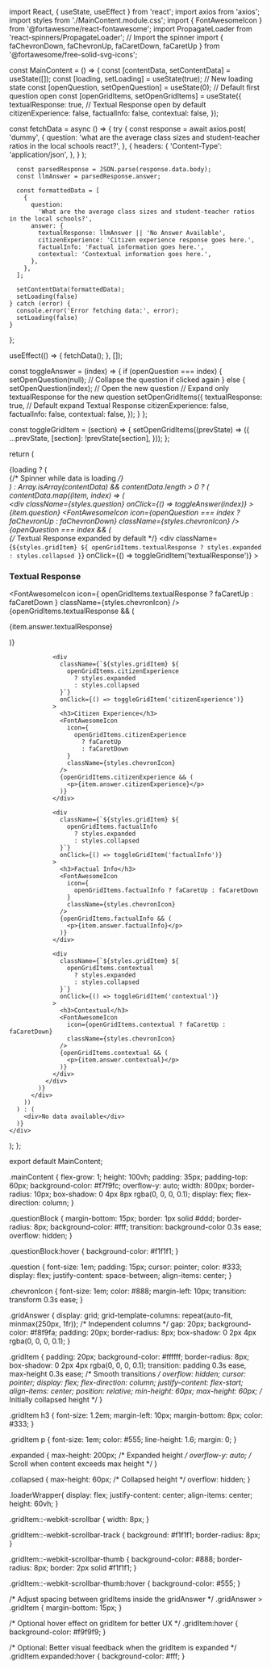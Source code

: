 
import React, { useState, useEffect } from 'react';
import axios from 'axios';
import styles from './MainContent.module.css';
import { FontAwesomeIcon } from '@fortawesome/react-fontawesome';
import PropagateLoader from 'react-spinners/PropagateLoader'; // Import the spinner
import { faChevronDown, faChevronUp, faCaretDown, faCaretUp } from '@fortawesome/free-solid-svg-icons';

const MainContent = () => {
  const [contentData, setContentData] = useState([]);
    const [loading, setLoading] = useState(true); // New loading state
  const [openQuestion, setOpenQuestion] = useState(0); // Default first question open
  const [openGridItems, setOpenGridItems] = useState({
    textualResponse: true, // Textual Response open by default
    citizenExperience: false,
    factualInfo: false,
    contextual: false,
  });

  const fetchData = async () => {
    try {
      const response = await axios.post(
        'dummy',
        {
          question:
            'what are the average class sizes and student-teacher ratios in the local schools react?',
        },
        {
          headers: {
            'Content-Type': 'application/json',
          },
        }
      );

      const parsedResponse = JSON.parse(response.data.body);
      const llmAnswer = parsedResponse.answer;

      const formattedData = [
        {
          question:
            'What are the average class sizes and student-teacher ratios in the local schools?',
          answer: {
            textualResponse: llmAnswer || 'No Answer Available',
            citizenExperience: 'Citizen experience response goes here.',
            factualInfo: 'Factual information goes here.',
            contextual: 'Contextual information goes here.',
          },
        },
      ];

      setContentData(formattedData);
      setLoading(false)
    } catch (error) {
      console.error('Error fetching data:', error);
      setLoading(false)
    }
  };

  useEffect(() => {
    fetchData();
  }, []);

  const toggleAnswer = (index) => {
    if (openQuestion === index) {
      setOpenQuestion(null); // Collapse the question if clicked again
    } else {
      setOpenQuestion(index); // Open the new question
      // Expand only textualResponse for the new question
      setOpenGridItems({
        textualResponse: true, // Default expand Textual Response
        citizenExperience: false,
        factualInfo: false,
        contextual: false,
      });
    }
  };

  const toggleGridItem = (section) => {
    setOpenGridItems((prevState) => ({
      ...prevState,
      [section]: !prevState[section],
    }));
  };

  return (
     <div className={styles.mainContent}>
      {loading ? (
        <div className={styles.loaderWrapper}>
          {/* Spinner while data is loading */}
          <PropagateLoader color="rgb(15, 95, 220)" loading={loading} size={25} />
        </div>
      ) : Array.isArray(contentData) && contentData.length > 0 ? (
        contentData.map((item, index) => (
          <div key={index} className={styles.questionBlock}>
            <div
              className={styles.question}
              onClick={() => toggleAnswer(index)}
            >
              {item.question}
              <FontAwesomeIcon
                icon={openQuestion === index ? faChevronUp : faChevronDown}
                className={styles.chevronIcon}
              />
            </div>
            {openQuestion === index && (
              <div className={styles.gridAnswer}>
                {/* Textual Response expanded by default */}
                <div
                  className={`${styles.gridItem} ${
                    openGridItems.textualResponse
                      ? styles.expanded
                      : styles.collapsed
                  }`}
                  onClick={() => toggleGridItem('textualResponse')}
                >
                  <h3>Textual Response</h3>
                  <FontAwesomeIcon
                    icon={
                      openGridItems.textualResponse
                        ? faCaretUp
                        : faCaretDown
                    }
                    className={styles.chevronIcon}
                  />
                  {openGridItems.textualResponse && (
                    <p>{item.answer.textualResponse}</p>
                  )}
                </div>

                <div
                  className={`${styles.gridItem} ${
                    openGridItems.citizenExperience
                      ? styles.expanded
                      : styles.collapsed
                  }`}
                  onClick={() => toggleGridItem('citizenExperience')}
                >
                  <h3>Citizen Experience</h3>
                  <FontAwesomeIcon
                    icon={
                      openGridItems.citizenExperience
                        ? faCaretUp
                        : faCaretDown
                    }
                    className={styles.chevronIcon}
                  />
                  {openGridItems.citizenExperience && (
                    <p>{item.answer.citizenExperience}</p>
                  )}
                </div>

                <div
                  className={`${styles.gridItem} ${
                    openGridItems.factualInfo
                      ? styles.expanded
                      : styles.collapsed
                  }`}
                  onClick={() => toggleGridItem('factualInfo')}
                >
                  <h3>Factual Info</h3>
                  <FontAwesomeIcon
                    icon={
                      openGridItems.factualInfo ? faCaretUp : faCaretDown
                    }
                    className={styles.chevronIcon}
                  />
                  {openGridItems.factualInfo && (
                    <p>{item.answer.factualInfo}</p>
                  )}
                </div>

                <div
                  className={`${styles.gridItem} ${
                    openGridItems.contextual
                      ? styles.expanded
                      : styles.collapsed
                  }`}
                  onClick={() => toggleGridItem('contextual')}
                >
                  <h3>Contextual</h3>
                  <FontAwesomeIcon
                    icon={openGridItems.contextual ? faCaretUp : faCaretDown}
                    className={styles.chevronIcon}
                  />
                  {openGridItems.contextual && (
                    <p>{item.answer.contextual}</p>
                  )}
                </div>
              </div>
            )}
          </div>
        ))
      ) : (
        <div>No data available</div>
      )}
    </div>
  );
};

export default MainContent;





.mainContent {
  flex-grow: 1;
  height: 100vh;
  padding: 35px;
  padding-top: 60px;
  background-color: #f7f9fc;
  overflow-y: auto;
  width: 800px;
  border-radius: 10px;
  box-shadow: 0 4px 8px rgba(0, 0, 0, 0.1);
  display: flex;
  flex-direction: column;
}

.questionBlock {
  margin-bottom: 15px;
  border: 1px solid #ddd;
  border-radius: 8px;
  background-color: #fff;
  transition: background-color 0.3s ease;
  overflow: hidden;
}

.questionBlock:hover {
  background-color: #f1f1f1;
}

.question {
  font-size: 1em;
  padding: 15px;
  cursor: pointer;
  color: #333;
  display: flex;
  justify-content: space-between;
  align-items: center;
}

.chevronIcon {
  font-size: 1em;
  color: #888;
  margin-left: 10px;
  transition: transform 0.3s ease;
}

.gridAnswer {
  display: grid;
  grid-template-columns: repeat(auto-fit, minmax(250px, 1fr)); /* Independent columns */
  gap: 20px;
  background-color: #f8f9fa;
  padding: 20px;
  border-radius: 8px;
  box-shadow: 0 2px 4px rgba(0, 0, 0, 0.1);
}

.gridItem {
  padding: 20px;
  background-color: #ffffff;
  border-radius: 8px;
  box-shadow: 0 2px 4px rgba(0, 0, 0, 0.1);
  transition: padding 0.3s ease, max-height 0.3s ease; /* Smooth transitions */
  overflow: hidden;
  cursor: pointer;
  display: flex;
  flex-direction: column;
  justify-content: flex-start;
  align-items: center;
  position: relative;
  min-height: 60px;
  max-height: 60px; /* Initially collapsed height */
}

.gridItem h3 {
  font-size: 1.2em;
  margin-left: 10px;
  margin-bottom: 8px;
  color: #333;
}

.gridItem p {
  font-size: 1em;
  color: #555;
  line-height: 1.6;
  margin: 0;
}

.expanded {
  max-height: 200px; /* Expanded height */
  overflow-y: auto;  /* Scroll when content exceeds max height */
}

.collapsed {
  max-height: 60px; /* Collapsed height */
  overflow: hidden;
}

.loaderWrapper{
  display: flex;
  justify-content: center;
  align-items: center;
  height: 60vh;
}

.gridItem::-webkit-scrollbar {
  width: 8px;
}

.gridItem::-webkit-scrollbar-track {
  background: #f1f1f1;
  border-radius: 8px;
}

.gridItem::-webkit-scrollbar-thumb {
  background-color: #888;
  border-radius: 8px;
  border: 2px solid #f1f1f1;
}

.gridItem::-webkit-scrollbar-thumb:hover {
  background-color: #555;
}

/* Adjust spacing between gridItems inside the gridAnswer */
.gridAnswer > .gridItem {
  margin-bottom: 15px;
}

/* Optional hover effect on gridItem for better UX */
.gridItem:hover {
  background-color: #f9f9f9;
}

/* Optional: Better visual feedback when the gridItem is expanded */
.gridItem.expanded:hover {
  background-color: #fff;
}
